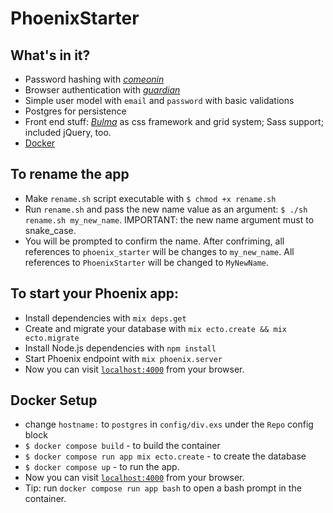 # PhoenixStarter

## What's in it?
  * Password hashing with [*comeonin*](https://github.com/riverrun/comeonin)
  * Browser authentication with
    [*guardian*](https://github.com/ueberauth/guardian)
  * Simple user model with `email` and `password` with basic validations
  * Postgres for persistence
  * Front end stuff: [*Bulma*](http://bulma.io/) as css framework and grid system;
    Sass support; included jQuery, too.
  * [Docker](#docker-setup)

## To rename the app
  * Make `rename.sh` script executable with `$ chmod +x rename.sh`
  * Run `rename.sh` and pass the new name value as an argument: 
    `$ ./sh rename.sh my_new_name`. IMPORTANT: the new name argument must to 
    snake_case.
  * You will be prompted to confirm the name. After confriming, all references
    to `phoenix_starter` will be changes to `my_new_name`.  All references to
    `PhoenixStarter` will be changed to `MyNewName`.

## To start your Phoenix app:
  * Install dependencies with `mix deps.get`
  * Create and migrate your database with `mix ecto.create && mix ecto.migrate`
  * Install Node.js dependencies with `npm install`
  * Start Phoenix endpoint with `mix phoenix.server`
  * Now you can visit [`localhost:4000`](http://localhost:4000) from your browser.

## Docker Setup
  * change `hostname:` to `postgres` in `config/div.exs` under the `Repo` config
    block
  * `$ docker compose build` - to build the container 
  * `$ docker compose run app mix ecto.create` - to create the database
  * `$ docker compose up` - to run the app.
  *  Now you can visit [`localhost:4000`](http://localhost:4000) from your browser.
  * Tip: run `docker compose run app bash` to open a bash prompt in the
    container.
  
